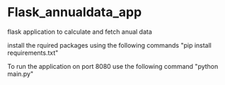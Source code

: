 # Flask_annualdata_app
flask application to calculate and fetch anual data

install the rquired packages using the following commands
"pip install requirements.txt"

To  run the application on port 8080 use the following command
"python main.py"
